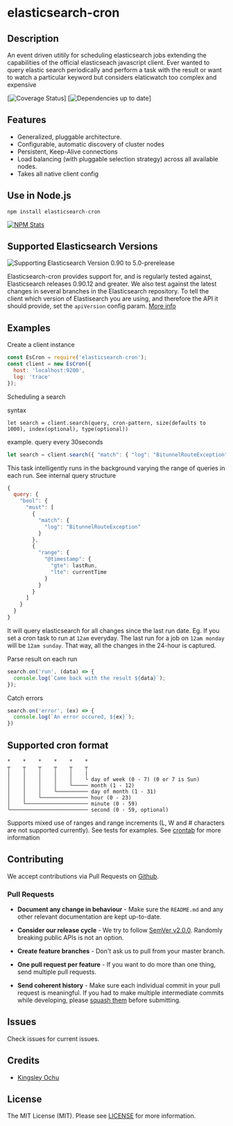 # elasticsearch-cron

## Description
An event driven utitily for scheduling elasticsearch jobs extending the capabilities of the official elasticseach javascript client. 
Ever wanted to query elastic search periodically and perform a task with the result or want to watch a particular keyword but considers elaticwatch too complex and expensive

[![Coverage Status](https://img.shields.io/badge/elasticsearch--cron-passing-brightgreen.svg?style=flat-square)]
[![Dependencies up to date](http://img.shields.io/david/elastic/elasticsearch-js.svg?style=flat-square)]

## Features

 - Generalized, pluggable architecture.
 - Configurable, automatic discovery of cluster nodes
 - Persistent, Keep-Alive connections
 - Load balancing (with pluggable selection strategy) across all available nodes.
 - Takes all native client config

## Use in Node.js

```
npm install elasticsearch-cron
```

[![NPM Stats](https://nodei.co/npm/elasticsearch-cron.png?downloads=true)](https://npmjs.org/package/elasticsearch-cron)


## Supported Elasticsearch Versions

![Supporting Elasticsearch Version 0.90 to 5.0-prerelease](https://img.shields.io/badge/elasticsearch-0.90%20to%205.0--prerelease-green.svg?style=flat-square)

Elasticsearch-cron provides support for, and is regularly tested against, Elasticsearch releases 0.90.12 and greater. We also test against the latest changes in several branches in the Elasticsearch repository. To tell the client which version of Elastisearch you are using, and therefore the API it should provide, set the `apiVersion` config param. [More info](http://www.elastic.co/guide/en/elasticsearch/client/javascript-api/current/configuration.html#config-options)

## Examples

Create a client instance
```js
const EsCron = require('elasticsearch-cron');
const client = new EsCron({
  host: 'localhost:9200',
  log: 'trace'
});
```
Scheduling a search

syntax
```
let search = client.search(query, cron-pattern, size(defaults to 1000), index(optional), type(optional))
```
example. query every 30seconds
```js
let search = client.search({ "match": { "log": "BitunnelRouteException"  } }, '*/30 * * * * *');
````
This task intelligently runs in the background varying the range of queries in each run. See internal query structure
```js
{
  query: {
    "bool": {
      "must": [
        { 
          "match": {
            "log": "BitunnelRouteException" 
          }
        },
        {
          "range": {
            "@timestamp": {
              "gte": lastRun,
              "lte": currentTime
            }
          }
        }
      ]
    }
  }
}
```
It will query elasticsearch for all changes since the last run date. Eg.
If you set a cron task to run at `12am` everyday. The last run for a job on `12am monday` will be `12am sunday`. That way, all the changes in the 24-hour is captured.


Parse result on each run
```js
search.on('run', (data) => {
  console.log(`Came back with the result ${data}`);
});
```

Catch errors
```js
search.on('error', (ex) => {
  console.log(`An error occured, ${ex}`);
})
``` 

## Supported cron format
```
*    *    *    *    *    *
┬    ┬    ┬    ┬    ┬    ┬
│    │    │    │    │    |
│    │    │    │    │    └ day of week (0 - 7) (0 or 7 is Sun)
│    │    │    │    └───── month (1 - 12)
│    │    │    └────────── day of month (1 - 31)
│    │    └─────────────── hour (0 - 23)
│    └──────────────────── minute (0 - 59)
└───────────────────────── second (0 - 59, optional)
```
Supports mixed use of ranges and range increments (L, W and # characters are not supported currently). See tests for examples.
See [crontab](https://crontab.org) for more information

## Contributing

We accept contributions via Pull Requests on [Github](https://github.com/chitezh/elasticsearch-cron).


### Pull Requests

- **Document any change in behaviour** - Make sure the `README.md` and any other relevant documentation are kept up-to-date.

- **Consider our release cycle** - We try to follow [SemVer v2.0.0](http://semver.org/). Randomly breaking public APIs is not an option.

- **Create feature branches** - Don't ask us to pull from your master branch.

- **One pull request per feature** - If you want to do more than one thing, send multiple pull requests.

- **Send coherent history** - Make sure each individual commit in your pull request is meaningful. If you had to make multiple intermediate commits while developing, please [squash them](http://www.git-scm.com/book/en/v2/Git-Tools-Rewriting-History#Changing-Multiple-Commit-Messages) before submitting.


## Issues

Check issues for current issues.


## Credits

- [Kingsley Ochu](https://github.com/chitezh)


## License

The MIT License (MIT). Please see [LICENSE](LICENSE.md) for more information.